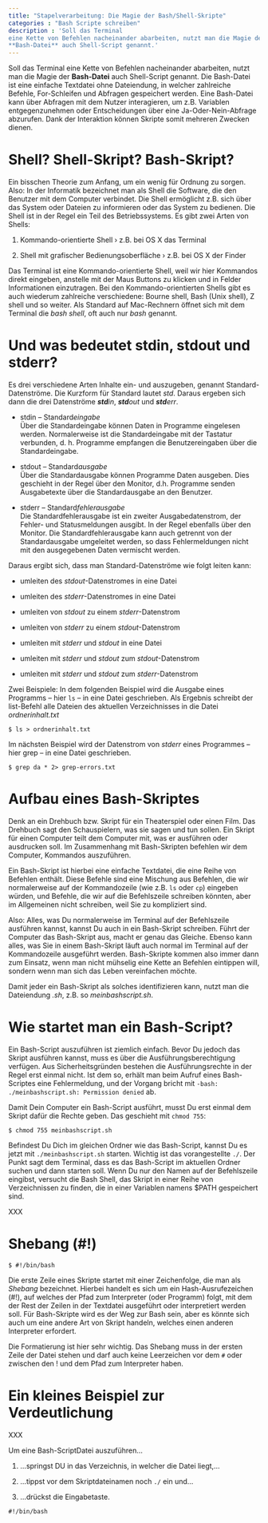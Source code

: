 ```yaml
---
title: "Stapelverarbeitung: Die Magie der Bash/Shell-Skripte"
categories : "Bash Scripte schreiben"
description : 'Soll das Terminal
eine Kette von Befehlen nacheinander abarbeiten, nutzt man die Magie der
**Bash-Datei** auch Shell-Script genannt.'
---
```


Soll das Terminal eine Kette von Befehlen nacheinander abarbeiten, nutzt
man die Magie der **Bash-Datei** auch Shell-Script genannt. Die
Bash-Datei ist eine einfache Textdatei ohne Dateiendung, in welcher
zahlreiche Befehle, For-Schleifen und Abfragen gespeichert werden. Eine
Bash-Datei kann über Abfragen mit dem Nutzer interagieren, um z.B.
Variablen entgegenzunehmen oder Entscheidungen über eine
Ja-Oder-Nein-Abfrage abzurufen. Dank der Interaktion können Skripte
somit mehreren Zwecken dienen.

# Shell? Shell-Skript? Bash-Skript?

Ein bisschen Theorie zum Anfang, um ein wenig für Ordnung zu sorgen.
Also: In der Informatik bezeichnet man als Shell die Software, die den
Benutzer mit dem Computer verbindet. Die Shell ermöglicht z.B. sich über
das System oder Dateien zu informieren oder das System zu bedienen. Die
Shell ist in der Regel ein Teil des Betriebssystems. Es gibt zwei Arten
von Shells:

1.  Kommando-orientierte Shell › z.B. bei OS X das Terminal

2.  Shell mit grafischer Bedienungsoberfläche › z.B. bei OS X der Finder

Das Terminal ist eine Kommando-orientierte Shell, weil wir hier
Kommandos direkt eingeben, anstelle mit der Maus Buttons zu klicken und
in Felder Informationen einzutragen. Bei den Kommando-orientierten
Shells gibt es auch wiederum zahlreiche verschiedene: Bourne shell, Bash
(Unix shell), Z shell und so weiter. Als Standard auf Mac-Rechnern
öffnet sich mit dem Terminal die *bash shell*, oft auch nur *bash*
genannt.

# Und was bedeutet stdin, stdout und stderr?

Es drei verschiedene Arten Inhalte ein- und auszugeben, genannt
Standard-Datenströme. Die Kurzform für Standard lautet *std*. Daraus
ergeben sich dann die drei Datenströme ***std**in*, ***std**out* und
***std**err*.

  - stdin – Standard*eingabe*  
    Über die Standardeingabe können Daten in Programme eingelesen
    werden. Normalerweise ist die Standardeingabe mit der Tastatur
    verbunden, d. h. Programme empfangen die Benutzereingaben über die
    Standardeingabe.

  - stdout – Standard*ausgabe*  
    Über die Standardausgabe können Programme Daten ausgeben. Dies
    geschieht in der Regel über den Monitor, d.h. Programme senden
    Ausgabetexte über die Standardausgabe an den Benutzer.

  - stderr – Standard*fehlerausgabe*  
    Die Standardfehlerausgabe ist ein zweiter Ausgabedatenstrom, der
    Fehler- und Statusmeldungen ausgibt. In der Regel ebenfalls über den
    Monitor. Die Standardfehlerausgabe kann auch getrennt von der
    Standardausgabe umgeleitet werden, so dass Fehlermeldungen nicht mit
    den ausgegebenen Daten vermischt werden.

Daraus ergibt sich, dass man Standard-Datenströme wie folgt leiten kann:

  - umleiten des *stdout*-Datenstromes in eine Datei

  - umleiten des *stderr*-Datenstromes in eine Datei

  - umleiten von *stdout* zu einem *stderr*-Datenstrom

  - umleiten von *stderr* zu einem *stdout*-Datenstrom

  - umleiten mit *stderr* und *stdout* in eine Datei

  - umleiten mit *stderr* und *stdout* zum *stdout*-Datenstrom

  - umleiten mit *stderr* und *stdout* zum *stderr*-Datenstrom

Zwei Beispiele: In dem folgenden Beispiel wird die Ausgabe eines
Programms – hier `ls` – in eine Datei geschrieben. Als Ergebnis schreibt
der list-Befehl alle Dateien des aktuellen Verzeichnisses in die Datei
*ordnerinhalt.txt*

    $ ls > ordnerinhalt.txt

Im nächsten Beispiel wird der Datenstrom von *stderr* eines Programmes –
hier grep – in eine Datei geschrieben.

    $ grep da * 2> grep-errors.txt

# Aufbau eines Bash-Skriptes

Denk an ein Drehbuch bzw. Skript für ein Theaterspiel oder einen Film.
Das Drehbuch sagt den Schauspielern, was sie sagen und tun sollen. Ein
Skript für einen Computer teilt dem Computer mit, was er ausführen oder
ausdrucken soll. Im Zusammenhang mit Bash-Skripten befehlen wir dem
Computer, Kommandos auszuführen.

Ein Bash-Skript ist hierbei eine einfache Textdatei, die eine Reihe von
Befehlen enthält. Diese Befehle sind eine Mischung aus Befehlen, die wir
normalerweise auf der Kommandozeile (wie z.B. `ls` oder `cp`) eingeben
würden, und Befehle, die wir auf die Befehlszeile schreiben könnten,
aber im Allgemeinen nicht schreiben, weil Sie zu kompliziert sind.

Also: Alles, was Du normalerweise im Terminal auf der Befehlszeile
ausführen kannst, kannst Du auch in ein Bash-Skript schreiben. Führt
der Computer das Bash-Skript aus, macht er genau das Gleiche. Ebenso
kann alles, was Sie in einem Bash-Skript läuft auch normal im Terminal
auf der Kommandozeile ausgeführt werden. Bash-Skripte kommen also immer
dann zum Einsatz, wenn man nicht mühselig eine Kette an Befehlen
eintippen will, sondern wenn man sich das Leben vereinfachen möchte.

Damit jeder ein Bash-Skript als solches identifizieren kann, nutzt man
die Dateiendung *.sh*, z.B. so *meinbashscript.sh*.

# Wie startet man ein Bash-Script?

Ein Bash-Script auszuführen ist ziemlich einfach. Bevor Du jedoch das
Skript ausführen kannst, muss es über die Ausführungsberechtigung
verfügen. Aus Sicherheitsgründen bestehen die Ausführungsrechte in der
Regel erst einmal nicht. Ist dem so, erhält man beim Aufruf eines
Bash-Scriptes eine Fehlermeldung, und der Vorgang bricht mit `-bash:
./meinbashscript.sh: Permission denied` ab.

Damit Dein Computer ein Bash-Script ausführt, musst Du erst einmal dem
Skript dafür die Rechte geben. Das geschieht mit `chmod 755`:

    $ chmod 755 meinbashscript.sh

Befindest Du Dich im gleichen Ordner wie das Bash-Script, kannst Du es
jetzt mit `./meinbashscript.sh` starten. Wichtig ist das vorangestellte
`./`. Der Punkt sagt dem Terminal, dass es das Bash-Script im aktuellen
Ordner suchen und dann starten soll. Wenn Du nur den Namen auf der
Befehlszeile eingibst, versucht die Bash Shell, das Skript in einer
Reihe von Verzeichnissen zu finden, die in einer Variablen namens $PATH
gespeichert sind.

XXX

# Shebang (\#\!)

    $ #!/bin/bash

Die erste Zeile eines Skripte startet mit einer Zeichenfolge, die man
als *Shebang* bezeichnet. Hierbei handelt es sich um ein
Hash-Ausrufezeichen (\#\!), auf welches der Pfad zum Interpreter (oder
Programm) folgt, mit dem der Rest der Zeilen in der Textdatei ausgeführt
oder interpretiert werden soll. Für Bash-Skripte wird es der Weg zur
Bash sein, aber es könnte sich auch um eine andere Art von Skript
handeln, welches einen anderen Interpreter erfordert.

Die Formatierung ist hier sehr wichtig. Das Shebang muss in der ersten
Zeile der Datei stehen und darf auch keine Leerzeichen vor dem `#` oder
zwischen den \! und dem Pfad zum Interpreter haben.

# Ein kleines Beispiel zur Verdeutlichung

XXX

Um eine Bash-ScriptDatei auszuführen…

1.  …springst DU in das Verzeichnis, in welcher die Datei liegt,…

2.  …tippst vor dem Skriptdateinamen noch `./` ein und…

3.  …drückst die Eingabetaste.

<!-- end list -->

    #!/bin/bash
